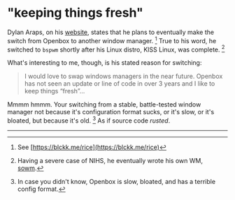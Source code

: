 # "keeping things fresh"

Dylan Araps, on his [website](blckk.me), states that he plans to eventually
make the switch from Openbox to another window manager. [^1] True to his
word, he switched to `bspwm` shortly after his Linux distro, KISS Linux, was
complete. [^2]

What's interesting to me, though, is his stated reason for switching:

> I would love to swap windows managers in the near future. Openbox
> has not seen an update or line of code in over 3 years and I
> like to keep things “fresh”...

Mmmm hmmm. Your switching from a stable, battle-tested window manager
not because it's configuration format sucks, or it's slow, or it's
bloated, but because it's old. [^3] As if source code *rusted*.

---

[^1]: See [https://blckk.me/rice](https://blckk.me/rice)
[^2]: Having a severe case of NIHS, he eventually wrote his own WM, [sowm](https://github.com/dylanaraps/sowm).
[^3]: In case you didn't know, Openbox is slow, bloated, and has a terrible config format.
